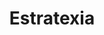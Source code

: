 ---
title: Estratexia
categoria: true
subcategorias:
  - Revolución
  - Cibercomunismo
  - Filosofía marxista
  - A revolución rusa
---